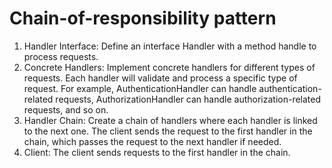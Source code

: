 # Chain-of-responsibility pattern

1. Handler Interface: Define an interface Handler with a method handle to process requests.
2. Concrete Handlers: Implement concrete handlers for different types of requests. Each handler will validate and process a specific type of request. For example, AuthenticationHandler can handle authentication-related requests, AuthorizationHandler can handle authorization-related requests, and so on.
3. Handler Chain: Create a chain of handlers where each handler is linked to the next one. The client sends the request to the first handler in the chain, which passes the request to the next handler if needed.
4. Client: The client sends requests to the first handler in the chain.